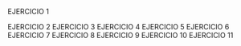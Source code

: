 EJERCICIO 1

EJERCICIO 2
EJERCICIO 3
EJERCICIO 4
EJERCICIO 5
EJERCICIO 6
EJERCICIO 7
EJERCICIO 8
EJERCICIO 9
EJERCICIO 10
EJERCICIO 11
